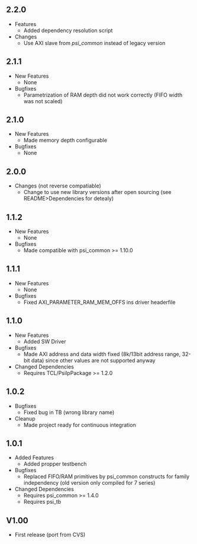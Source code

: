 ## 2.2.0

* Features
  * Added dependency resolution script
* Changes
  * Use AXI slave from *psi\_common* instead of legacy version

## 2.1.1

* New Features
  * None
* Bugfixes
  * Parametrization of RAM depth did not work correctly (FIFO width was not scaled)

## 2.1.0

* New Features
  * Made memory depth configurable
* Bugfixes
  * None

## 2.0.0

* Changes (not reverse compatiable)
  * Change to use new library versions after open sourcing (see README>Dependencies for detealy)

## 1.1.2

* New Features
  * None
* Bugfixes
  * Made compatible with psi\_common >= 1.10.0

## 1.1.1

* New Features
  * None
* Bugfixes
  * Fixed AXI\_PARAMETER\_RAM\_MEM\_OFFS ins driver headerfile

## 1.1.0

* New Features
  * Added SW Driver
* Bugfixes
  * Made AXI address and data width fixed (8k/13bit address range, 32-bit data) since other values are not supported anyway
* Changed Dependencies
  * Requires TCL/PsiIpPackage >= 1.2.0

## 1.0.2

* Bugfixes
  * Fixed bug in TB (wrong library name)
* Cleanup
  * Made project ready for continuous integration

## 1.0.1

* Added Features
  * Added propper testbench
* Bugfixes
  * Replaced FIFO/RAM primitives by psi_common constructs for family independency (old version only compiled for 7 series)
* Changed Dependencies
  * Requires psi_common >= 1.4.0
  * Requires psi_tb

## V1.00

* First release (port from CVS)